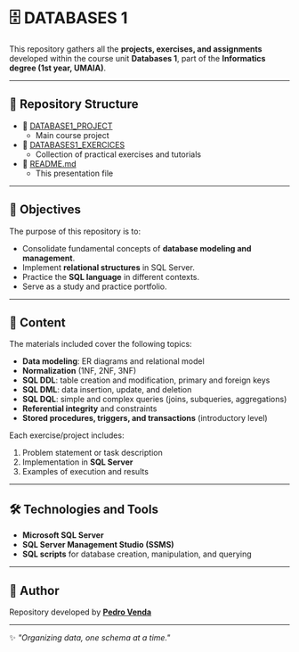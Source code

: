 # 🗄️ DATABASES 1  

This repository gathers all the **projects, exercises, and assignments** developed within the course unit **Databases 1**, part of the **Informatics degree (1st year, UMAIA)**.  

---

## 📂 Repository Structure  

- 📂 [DATABASE1_PROJECT](./DATABASE1_PROJECT)  
  - Main course project  
- 📂 [DATABASES1_EXERCICES](./DATABASES1_EXERCICES)  
  - Collection of practical exercises and tutorials  
- 📄 [README.md](./README.md)  
  - This presentation file  

---

## 🎯 Objectives  

The purpose of this repository is to:  

- Consolidate fundamental concepts of **database modeling and management**.  
- Implement **relational structures** in SQL Server.  
- Practice the **SQL language** in different contexts.  
- Serve as a study and practice portfolio.  

---

## 🧩 Content  

The materials included cover the following topics:  

- **Data modeling**: ER diagrams and relational model  
- **Normalization** (1NF, 2NF, 3NF)  
- **SQL DDL**: table creation and modification, primary and foreign keys  
- **SQL DML**: data insertion, update, and deletion  
- **SQL DQL**: simple and complex queries (joins, subqueries, aggregations)  
- **Referential integrity** and constraints  
- **Stored procedures, triggers, and transactions** (introductory level)  

Each exercise/project includes:  
1. Problem statement or task description  
2. Implementation in **SQL Server**  
3. Examples of execution and results  

---

## 🛠️ Technologies and Tools  

- **Microsoft SQL Server**  
- **SQL Server Management Studio (SSMS)**  
- **SQL scripts** for database creation, manipulation, and querying  

---

## 👤 Author  

Repository developed by **[Pedro Venda](https://github.com/PedroVenda27)**  

---

✨ *"Organizing data, one schema at a time."*  
